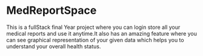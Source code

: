 # MedReportSpace

This is a fullStack final Year project where you can login store all your medical reports and use it anytime.It also has an amazing feature where you can see graphical representation of your given data which helps you to understand your overall health status.